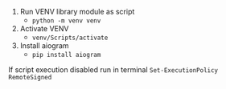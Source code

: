 1) Run VENV library module as script 
   * `python -m venv venv`
2) Activate VENV
    * `venv/Scripts/activate`
3) Install aiogram
    * `pip install aiogram`

If script execution disabled
    run in terminal
        `Set-ExecutionPolicy RemoteSigned`